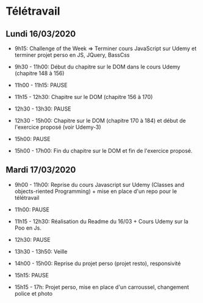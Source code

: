 # Télétravail

## Lundi 16/03/2020  

- 9h15: Challenge of the Week => Terminer cours JavaScript sur Udemy et terminer projet perso en JS, JQuery, BassCss  

- 9h30 - 11h00: Début du chapitre sur le DOM dans le cours Udemy (chapitre 148 à 156)

- 11h00 - 11h15: PAUSE

- 11h15 - 12h30: Chapitre sur le DOM (chapitre 156 à 170)

- 12h30 - 13h30: PAUSE

- 12h30 - 15h00: Chapitre sur le DOM (chapitre 170 à 184) et début de l'exercice proposé (voir Udemy-3)

- 15h00: PAUSE

- 15h00 - 17h00: Fin du chapitre sur le DOM et fin de l'exercice proposé.


## Mardi 17/03/2020  

- 9h00 - 11h00: Reprise du cours Javascript sur Udemy (Classes and objects-riented Programming) + mise en place d'un repo pour le télétravail  

- 11h00: PAUSE

- 11h15 - 12h30: Réalisation du Readme du 16/03 + Cours Udemy sur la Poo en Js.

- 12h30: PAUSE

- 13h30 - 13h50: Veille

- 14h00 - 15h00: Reprise du projet perso (projet resto), responsivité

- 15h15: PAUSE

- 15h15 - 17h: Projet perso, mise en place d'un carroussel, changement police et photo